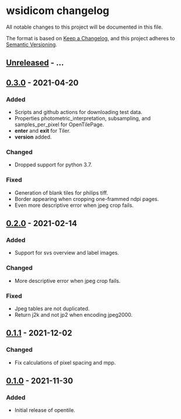 # wsidicom changelog

All notable changes to this project will be documented in this file.

The format is based on [Keep a Changelog](https://keepachangelog.com/en/1.0.0/),
and this project adheres to [Semantic Versioning](https://semver.org/spec/v2.0.0.html).

## [Unreleased] - ...

## [0.3.0] - 2021-04-20
### Added
- Scripts and github actions for downloading test data.
- Properties photometric_interpretation, subsampling, and samples_per_pixel for OpenTilePage.
- __enter__ and __exit__ for Tiler.
- __version__ added.

### Changed
- Dropped support for python 3.7.

### Fixed
- Generation of blank tiles for philips tiff.
- Border appearing when cropping one-frammed ndpi pages.
- Even more descriptive error when jpeg crop fails.

## [0.2.0] - 2021-02-14
### Added
- Support for svs overview and label images.

### Changed
- More descriptive error when jpeg crop fails.

### Fixed
- Jpeg tables are not duplicated.
- Return j2k and not jp2 when encoding jpeg2000.

## [0.1.1] - 2021-12-02
### Changed
- Fix calculations of pixel spacing and mpp.

## [0.1.0] - 2021-11-30
### Added
- Initial release of opentile.

[Unreleased]: https://github.com/imi-bigpicture/opentile/compare/v0.3.0..HEAD
[0.3.0]: https://github.com/imi-bigpicture/opentile/compare/v0.2.0..v0.3.0
[0.2.0]: https://github.com/imi-bigpicture/opentile/compare/v0.1.1..v0.2.0
[0.1.1]: https://github.com/imi-bigpicture/opentile/compare/v0.1.0..v0.1.1
[0.1.0]: https://github.com/imi-bigpicture/opentile/tree/v0.1.0
